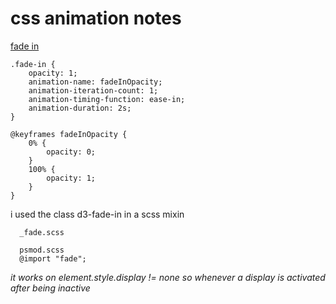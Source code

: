# css animation notes
[fade in](https://stackoverflow.com/questions/11660710/css-transition-fade-in)
```
.fade-in {
	opacity: 1;
	animation-name: fadeInOpacity;
	animation-iteration-count: 1;
	animation-timing-function: ease-in;
	animation-duration: 2s;
}

@keyframes fadeInOpacity {
	0% {
		opacity: 0;
	}
	100% {
		opacity: 1;
	}
}
```
i used the class d3-fade-in in a scss mixin
```
  _fade.scss

  psmod.scss
  @import "fade";
```

*it works on element.style.display != none
so whenever a display is activated after being inactive*
